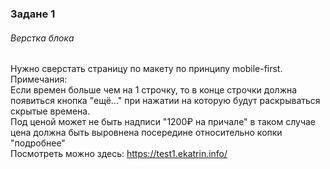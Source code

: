 
### Задане 1  
###### Верстка блока  
Нужно сверстать страницу по макету по принципу mobile-first.  
Примечания:  
Если времен больше чем на 1 строчку, то в конце строчки должна появиться кнопка "ещё..." при нажатии на которую будут раскрываться скрытые времена.  
Под ценой может не быть надписи "1200₽ на причале" в таком случае цена должна быть выровнена посередине относительно копки "подробнее"  
Посмотреть можно здесь: https://test1.ekatrin.info/
